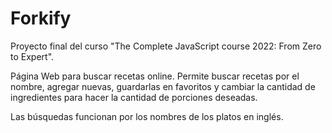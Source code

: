 # Forkify
Proyecto final del curso "The Complete JavaScript course 2022: From Zero to Expert".

Página Web para buscar recetas online. Permite buscar recetas por el nombre, agregar nuevas, guardarlas en favoritos y cambiar la cantidad de ingredientes para hacer la cantidad de porciones deseadas.

Las búsquedas funcionan por los nombres de los platos en inglés.
